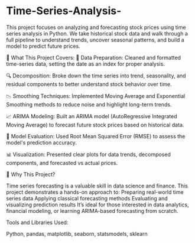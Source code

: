 # Time-Series-Analysis-
This project focuses on analyzing and forecasting stock prices using time series analysis in Python. We take historical stock data and walk through a full pipeline to understand trends, uncover seasonal patterns, and build a model to predict future prices.

🚀 What This Project Covers:
📅 Data Preparation: Cleaned and formatted time-series data, setting the date as an index for proper analysis.

🔍 Decomposition: Broke down the time series into trend, seasonality, and residual components to better understand stock behavior over time.

📉 Smoothing Techniques: Implemented Moving Average and Exponential Smoothing methods to reduce noise and highlight long-term trends.

📈 ARIMA Modeling: Built an ARIMA model (AutoRegressive Integrated Moving Average) to forecast future stock prices based on historical data.

📏 Model Evaluation: Used Root Mean Squared Error (RMSE) to assess the model's prediction accuracy.

📊 Visualization: Presented clear plots for data trends, decomposed components, and forecasted vs actual prices.

🎯 Why This Project?

Time series forecasting is a valuable skill in data science and finance. This project demonstrates a hands-on approach to:
Preparing real-world time series data
Applying classical forecasting methods
Evaluating and visualizing prediction results
It’s ideal for those interested in data analytics, financial modeling, or learning ARIMA-based forecasting from scratch.


Tools and Libraries Used:

Python, pandas, matplotlib, seaborn, statsmodels, sklearn


